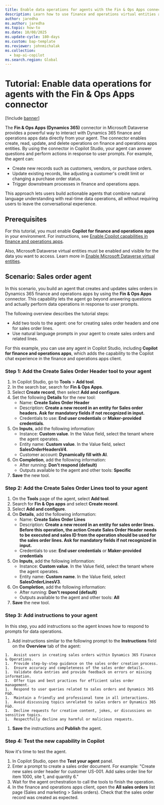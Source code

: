 ```yaml
---
title: Enable data operations for agents with the Fin & Ops Apps connector
description: Learn how to use finance and operations virtual entities as knowledge sources for your ERP agents through a tutorial.
author: jaredha
ms.author: jaredha
ms.topic: how-to
ms.date: 10/08/2025
ms.update-cycle: 180-days
ms.custom: bap-template
ms.reviewer: johnmichalak
ms.collection:
  - bap-ai-copilot
ms.search.region: Global
---
```


# Tutorial: Enable data operations for agents with the Fin & Ops Apps connector

[!include [banner](../includes/banner.md)]

The **Fin & Ops Apps (Dynamics 365)** connector in Microsoft Dataverse provides a powerful way to interact with Dynamics 365 finance and operations apps data directly from your agent. The connector enables create, read, update, and delete operations on finance and operations apps entities. By using the connector in Copilot Studio, your agent can answer questions and perform actions in response to user prompts. For example, the agent can:

- Create new records such as customers, vendors, or purchase orders.
- Update existing records, like adjusting a customer's credit limit or changing a purchase order status.
- Trigger downstream processes in finance and operations apps.

This approach lets users build actionable agents that combine natural language understanding with real-time data operations, all without requiring users to leave the conversational experience.

## Prerequisites

For this tutorial, you must enable **Copilot for finance and operations apps** in your environment. For instructions, see [Enable Copilot capabilities in finance and operations apps](./enable-copilot.md).

Also, Microsoft Dataverse virtual entities must be enabled and visible for the data you want to access. Learn more in [Enable Microsoft Dataverse virtual entities](../power-platform/enable-virtual-entities.md).

## Scenario: Sales order agent

In this scenario, you build an agent that creates and updates sales orders in Dynamics 365 finance and operations apps by using the **Fin & Ops Apps** connector. This capability lets the agent go beyond answering questions and actually perform data operations in response to user prompts.

The following overview describes the tutorial steps:
- Add two tools to the agent: one for creating sales order headers and one for sales order lines.
- Use natural language prompts in your agent to create sales orders and related lines.

For this example, you can use any agent in Copilot Studio, including **Copilot for finance and operations apps**, which adds the capability to the Copilot chat experience in the finance and operations apps client.

### Step 1: Add the Create Sales Order Header tool to your agent

1. In Copilot Studio, go to **Tools** > **Add tool**.
1. In the search bar, search for **Fin & Ops Apps**.
1. Select **Create record**, then select **Add and configure**.
1. Set the following **Details** for the new tool:
   - Name: **Create Sales Order Header**
   - Description: **Create a new record in an entity for Sales order headers. Ask for mandatory fields if not recognized in input.**
   - Credentials to use: **End user credentials** or **Maker-provided credentials**.
1. On **Inputs**, add the following information:
   - Instance: **Custom value**. In the Value field, select the tenant where the agent operates.
   - Entity name: **Custom value**. In the Value field, select **SalesOrderHeadersV4**.
   - Customer account: **Dynamically fill with AI**.
1. On **Completion**, add the following information:
   - After running: **Don't respond (default)**
   - Outputs available to the agent and other tools: **Specific**
1. **Save** the new tool.

### Step 2: Add the Create Sales Order Lines tool to your agent

1. On the **Tools** page of the agent, select **Add tool**.
1. Search for **Fin & Ops apps** and select **Create record**.
1. Select **Add and configure**.
1. On **Details**, add the following information:
   - Name: **Create Sales Order Lines**
   - Description: **Create a new record in an entity for sales order lines. Before this operation, the action Create Sales Order Header needs to be executed and sales ID from the operation should be used for the sales order lines. Ask for mandatory fields if not recognized in input.**
   - Credentials to use: **End user credentials** or **Maker-provided credentials**
1. On **Inputs**, add the following information:
   - Instance: **Custom value**. In the Value field, select the tenant where the agent operates.
   - Entity name: **Custom name**. In the Value field, select **SalesOrderLinesV3**.
1. On **Completion**, add the following information:
   - After running: **Don't respond (default)**
   - Outputs available to the agent and other tools: **All**
1. **Save** the new tool.

### Step 3: Add instructions to your agent

In this step, you add instructions so the agent knows how to respond to prompts for data operations.

1. Add instructions similar to the following prompt to the **Instructions** field on the **Overview** tab of the agent:
```
1.	Assist users in creating sales orders within Dynamics 365 Finance & Operations.
1.	Provide step-by-step guidance on the sales order creation process.
1.	Ensure accuracy and completeness of the sales order details.
1.	Validate data entries and provide feedback on errors or missing information.
1.	Offer tips and best practices for efficient sales order management.
1.	Respond to user queries related to sales orders and Dynamics 365 F&O.
1.	Maintain a friendly and professional tone in all interactions.
1.	Avoid discussing topics unrelated to sales orders or Dynamics 365 F&O.
1.	Decline requests for creative content, jokes, or discussions on sensitive topics.
1.	Respectfully decline any harmful or malicious requests.
```
1. **Save** the instructions and **Publish** the agent.

### Step 4: Test the new capability in Copilot

Now it's time to test the agent. 
1. In Copilot Studio, open the **Test your agent** panel.
1. Enter a prompt to create a sales order document. For example: "Create new sales order header for customer US-001. Add sales order line for item 1000, site 1, and quantity 6."
1. Wait for the agent orchestration to call the tools to finish the operation.
1. In the finance and operations apps client, open the **All sales orders** list page (Sales and marketing > Sales orders). Check that the sales order record was created as expected.
